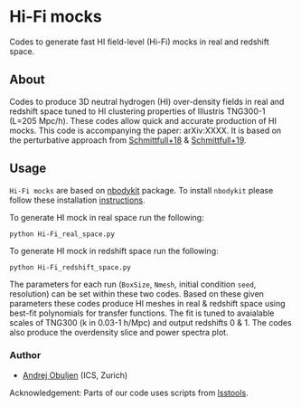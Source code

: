 # Hi-Fi mocks

Codes to generate fast HI field-level (Hi-Fi) mocks in real and redshift space.

## About

Codes to produce 3D neutral hydrogen (HI) over-density fields in real and redshift space tuned to HI clustering properties of Illustris TNG300-1 (L=205 Mpc/h). These codes allow quick and accurate production of HI mocks. This code is accompanying the paper: arXiv:XXXX. It is based on the perturbative approach from [Schmittfull+18](https://arxiv.org/abs/1811.10640) & [Schmittfull+19](https://arxiv.org/abs/2012.03334).

## Usage

`Hi-Fi mocks` are based on [nbodykit](https://github.com/bccp/nbodykit) package. To install `nbodykit` please follow these installation [instructions](https://nbodykit.readthedocs.io/en/latest/getting-started/install.html).

To generate HI mock in real space run the following:

``python Hi-Fi_real_space.py``

To generate HI mock in redshift space run the following:

``python Hi-Fi_redshift_space.py``

The parameters for each run (`BoxSize`, `Nmesh`, initial condition `seed`, resolution) can be set within these two codes. Based on these given parameters these codes produce HI meshes in real & redshift space using best-fit polynomials for transfer functions. The fit is tuned to avaialable scales of TNG300 (k in 0.03-1 h/Mpc) and output redshifts 0 & 1. The codes also produce the overdensity slice and power spectra plot.

### Author
- [Andrej Obuljen](mailto:andrej.obuljen@uzh.ch) (ICS, Zurich)

Acknowledgement: Parts of our code uses scripts from [lsstools](https://github.com/mschmittfull/lsstools).
